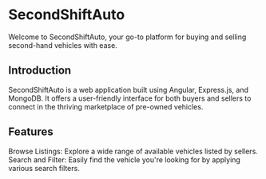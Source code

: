 # SecondShiftAuto
Welcome to SecondShiftAuto, your go-to platform for buying and selling second-hand vehicles with ease.

## Introduction
SecondShiftAuto is a web application built using Angular, Express.js, and MongoDB. It offers a user-friendly interface for both buyers and sellers to connect in the thriving marketplace of pre-owned vehicles.

## Features
Browse Listings: Explore a wide range of available vehicles listed by sellers.
Search and Filter: Easily find the vehicle you're looking for by applying various search filters.


